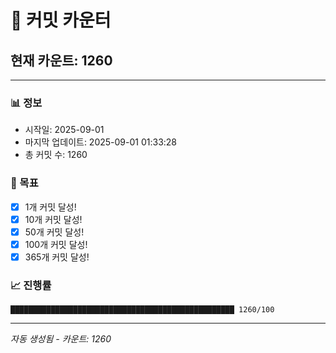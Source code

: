 # 🔢 커밋 카운터

## 현재 카운트: 1260

---

### 📊 정보
- 시작일: 2025-09-01
- 마지막 업데이트: 2025-09-01 01:33:28
- 총 커밋 수: 1260

### 🎯 목표
- [x] 1개 커밋 달성!
- [x] 10개 커밋 달성!
- [x] 50개 커밋 달성!
- [x] 100개 커밋 달성!
- [x] 365개 커밋 달성!

### 📈 진행률
```
██████████████████████████████████████████████████ 1260/100
```

---
*자동 생성됨 - 카운트: 1260*

